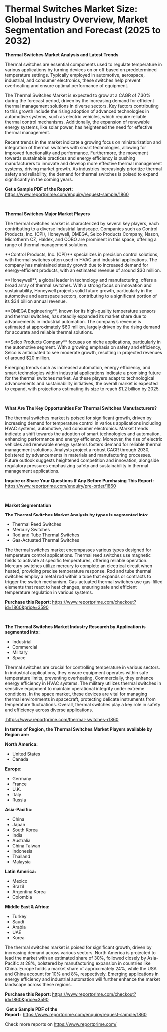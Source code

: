 <p><h1>Thermal Switches Market Size: Global Industry Overview, Market Segmentation and Forecast (2025 to 2032)</h1></p><p><strong>Thermal Switches Market Analysis and Latest Trends</strong></p>
<p><p>Thermal switches are essential components used to regulate temperature in various applications by turning devices on or off based on predetermined temperature settings. Typically employed in automotive, aerospace, industrial, and consumer electronics, these switches help prevent overheating and ensure optimal performance of equipment.</p><p>The Thermal Switches Market is expected to grow at a CAGR of 7.30% during the forecast period, driven by the increasing demand for efficient thermal management solutions in diverse sectors. Key factors contributing to this growth include the rising adoption of advanced technologies in automotive systems, such as electric vehicles, which require reliable thermal control mechanisms. Additionally, the expansion of renewable energy systems, like solar power, has heightened the need for effective thermal management.</p><p>Recent trends in the market indicate a growing focus on miniaturization and integration of thermal switches with smart technologies, allowing for improved functionality and performance. Furthermore, the movement towards sustainable practices and energy efficiency is pushing manufacturers to innovate and develop more effective thermal management systems, driving market growth. As industries increasingly prioritize thermal safety and reliability, the demand for thermal switches is poised to expand significantly in the coming years.</p></p>
<p><strong>Get a Sample PDF of the Report:&nbsp;</strong> <a href="https://www.reportprime.com/enquiry/request-sample/1860?utm_campaign=2982&utm_medium=2&utm_source=Github&utm_content=ia&utm_term=18032025&utm_id=thermal-switches">https://www.reportprime.com/enquiry/request-sample/1860</a></p>
<p>&nbsp;</p>
<p><strong>Thermal Switches Major Market Players</strong></p>
<p><p>The thermal switches market is characterized by several key players, each contributing to a diverse industrial landscape. Companies such as Control Products, Inc. (CPI), Honeywell, OMEGA, Selco Products Company, Nason, Microtherm CZ, Haldex, and COBO are prominent in this space, offering a range of thermal management solutions.</p><p>**Control Products, Inc. (CPI)** specializes in precision control solutions, with thermal switches often used in HVAC and industrial applications. The company has maintained steady growth due to increased demand for energy-efficient products, with an estimated revenue of around $30 million.</p><p>**Honeywell**, a global leader in technology and manufacturing, offers a broad array of thermal switches. With a strong focus on innovation and sustainability, Honeywell projects solid future growth, particularly in the automotive and aerospace sectors, contributing to a significant portion of its $34 billion annual revenue.</p><p>**OMEGA Engineering**, known for its high-quality temperature sensors and thermal switches, has steadily expanded its market share due to advancements in industrial automation. The company’s revenue is estimated at approximately $60 million, largely driven by the rising demand for accurate and reliable thermal solutions.</p><p>**Selco Products Company** focuses on niche applications, particularly in the automotive segment. With a growing emphasis on safety and efficiency, Selco is anticipated to see moderate growth, resulting in projected revenues of around $20 million.</p><p>Emerging trends such as increased automation, energy efficiency, and smart technologies within industrial applications indicate a promising future for the thermal switches market. As these players adapt to technological advancements and sustainability initiatives, the overall market is expected to expand, with projections estimating its size to reach $1.2 billion by 2025.</p></p>
<p>&nbsp;</p>
<p><strong>What Are The Key Opportunities For Thermal Switches Manufacturers?</strong></p>
<p><p>The thermal switches market is poised for significant growth, driven by increasing demand for temperature control in various applications including HVAC systems, automotive, and consumer electronics. Market trends indicate a shift towards the adoption of smart technologies and automation, enhancing performance and energy efficiency. Moreover, the rise of electric vehicles and renewable energy systems fosters demand for reliable thermal management solutions. Analysts project a robust CAGR through 2030, bolstered by advancements in materials and manufacturing processes. Future outlook suggests heightened competition and innovation, alongside regulatory pressures emphasizing safety and sustainability in thermal management applications.</p></p>
<p><strong>Inquire or Share Your Questions If Any Before Purchasing This Report:</strong> <a href="https://www.reportprime.com/enquiry/pre-order/1860?utm_campaign=2982&utm_medium=2&utm_source=Github&utm_content=ia&utm_term=18032025&utm_id=thermal-switches">https://www.reportprime.com/enquiry/pre-order/1860</a></p>
<p>&nbsp;</p>
<p><strong>Market Segmentation</strong></p>
<p><strong>The Thermal Switches Market Analysis by types is segmented into:</strong></p>
<p><ul><li>Thermal Reed Switches</li><li>Mercury Switches</li><li>Rod and Tube Thermal Switches</li><li>Gas-Actuated Thermal Switches</li></ul></p>
<p><p>The thermal switches market encompasses various types designed for temperature control applications. Thermal reed switches use magnetic fields to activate at specific temperatures, offering reliable operation. Mercury switches utilize mercury to complete an electrical circuit when heated, providing precise temperature response. Rod and tube thermal switches employ a metal rod within a tube that expands or contracts to trigger the switch mechanism. Gas-actuated thermal switches use gas-filled elements that react to heat changes, ensuring safe and efficient temperature regulation in various systems.</p></p>
<p><strong>Purchase this Report:&nbsp;</strong><a href="https://www.reportprime.com/checkout?id=1860&price=3590&utm_campaign=2982&utm_medium=2&utm_source=Github&utm_content=ia&utm_term=18032025&utm_id=thermal-switches">https://www.reportprime.com/checkout?id=1860&price=3590</a></p>
<p>&nbsp;</p>
<p><strong>The Thermal Switches Market Industry Research by Application is segmented into:</strong></p>
<p><ul><li>Industrial</li><li>Commercial</li><li>Military</li><li>Space</li></ul></p>
<p><p>Thermal switches are crucial for controlling temperature in various sectors. In industrial applications, they ensure equipment operates within safe temperature limits, preventing overheating. Commercially, they enhance energy efficiency in HVAC systems. The military utilizes thermal switches in sensitive equipment to maintain operational integrity under extreme conditions. In the space market, these devices are vital for managing thermal environments in spacecraft, protecting delicate instruments from temperature fluctuations. Overall, thermal switches play a key role in safety and efficiency across diverse applications.</p></p>
<p><a href="https://www.reportprime.com/thermal-switches-r1860?utm_campaign=2982&utm_medium=2&utm_source=Github&utm_content=ia&utm_term=18032025&utm_id=thermal-switches">&nbsp;https://www.reportprime.com/thermal-switches-r1860</a></p>
<p><strong>In terms of Region, the Thermal Switches Market Players available by Region are:</strong></p>
<p>
    <p> <strong> North America: </strong>
        <ul>
            <li>United States</li>
            <li>Canada</li>
        </ul>
        </p> 
    <p> <strong> Europe: </strong>
        <ul>
            <li>Germany</li>
            <li>France</li>
            <li>U.K.</li>
            <li>Italy</li>
            <li>Russia</li>
        </ul>
        </p> 
    <p> <strong> Asia-Pacific: </strong>
        <ul>
            <li>China</li>
            <li>Japan</li>
            <li>South Korea</li>
            <li>India</li>
            <li>Australia</li>
            <li>China Taiwan</li>
            <li>Indonesia</li>
            <li>Thailand</li>
            <li>Malaysia</li>
        </ul>
        </p> 
    <p> <strong> Latin America: </strong>
        <ul>
            <li>Mexico</li>
            <li>Brazil</li>
            <li>Argentina Korea</li>
            <li>Colombia</li>
        </ul>
        </p> 
    <p> <strong> Middle East & Africa: </strong>
        <ul>
            <li>Turkey</li>
            <li>Saudi</li>
            <li>Arabia</li>
            <li>UAE</li>
            <li>Korea</li>
        </ul>
    </p>
    </p>
<p><p>The thermal switches market is poised for significant growth, driven by increasing demand across various sectors. North America is projected to lead the market with an estimated share of 30%, followed closely by Asia-Pacific at 28%, bolstered by manufacturing expansion in countries like China. Europe holds a market share of approximately 24%, while the USA and China account for 10% and 8%, respectively. Emerging applications in energy efficiency and industrial automation will further enhance the market landscape across these regions.</p></p>
<p><strong>Purchase this Report: </strong><a href="https://www.reportprime.com/checkout?id=1860&price=3590&utm_campaign=2982&utm_medium=2&utm_source=Github&utm_content=ia&utm_term=18032025&utm_id=thermal-switches">https://www.reportprime.com/checkout?id=1860&price=3590</a></p>
<p>&nbsp;<strong>Get a Sample PDF of the Report:&nbsp;&nbsp;</strong><a href="https://www.reportprime.com/enquiry/request-sample/1860?utm_campaign=2982&utm_medium=2&utm_source=Github&utm_content=ia&utm_term=18032025&utm_id=thermal-switches">https://www.reportprime.com/enquiry/request-sample/1860</a></p>
<p><strong></strong></p>
<p>Check more reports on <a href="https://www.reportprime.com/?utm_campaign=2982&utm_medium=2&utm_source=Github&utm_content=ia&utm_term=18032025&utm_id=thermal-switches">https://www.reportprime.com/</a></p>